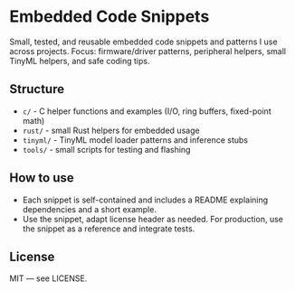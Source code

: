 # Embedded Code Snippets

Small, tested, and reusable embedded code snippets and patterns I use across projects.
Focus: firmware/driver patterns, peripheral helpers, small TinyML helpers, and safe coding tips.

## Structure
- `c/` - C helper functions and examples (I/O, ring buffers, fixed-point math)
- `rust/` - small Rust helpers for embedded usage
- `tinyml/` - TinyML model loader patterns and inference stubs
- `tools/` - small scripts for testing and flashing

## How to use
- Each snippet is self-contained and includes a README explaining dependencies and a short example.
- Use the snippet, adapt license header as needed. For production, use the snippet as a reference and integrate tests.

## License
MIT — see LICENSE.
